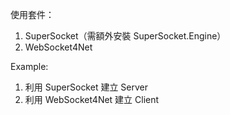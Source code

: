 使用套件：
1. SuperSocket（需額外安裝 SuperSocket.Engine）
2. WebSocket4Net

Example:
1. 利用 SuperSocket 建立 Server
2. 利用 WebSocket4Net 建立 Client